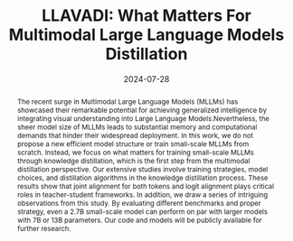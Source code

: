---
# Documentation: https://wowchemy.com/docs/managing-content/

title: "LLAVADI: What Matters For Multimodal Large Language Models Distillation"
authors: [Shilin Xu, Xiangtai Li, Haobo Yuan, Lu Qi, Yunhai Tong, Ming-Hsuan Yang]
date: 2024-07-28
doi: ""

# Schedule page publish date (NOT publication's date).
publishDate: 2024-07-28

# Publication type.
# Legend: 0 = Uncategorized; 1 = Conference paper; 2 = Journal article;
# 3 = Preprint / Working Paper; 4 = Report; 5 = Book; 6 = Book section;
# 7 = Thesis; 8 = Patent
publication_types: ["3"]

# Publication name and optional abbreviated publication name.
publication: "*arXiv preprint arXiv:2407.19409*"
publication_short: "*arXiv, 2024*"

abstract: "The recent surge in Multimodal Large Language Models (MLLMs) has showcased their remarkable potential for achieving generalized intelligence by integrating visual understanding into Large Language Models.Nevertheless, the sheer model size of MLLMs leads to substantial memory and computational demands that hinder their widespread deployment. In this work, we do not propose a new efficient model structure or train small-scale MLLMs from scratch. Instead, we focus on what matters for training small-scale MLLMs through knowledge distillation, which is the first step from the multimodal distillation perspective. Our extensive studies involve training strategies, model choices, and distillation algorithms in the knowledge distillation process. These results show that joint alignment for both tokens and logit alignment plays critical roles in teacher-student frameworks. In addition, we draw a series of intriguing observations from this study. By evaluating different benchmarks and proper strategy, even a 2.7B small-scale model can perform on par with larger models with 7B or 13B parameters. Our code and models will be publicly available for further research."

# Summary. An optional shortened abstract.
summary: ""

tags: []
categories: []
featured: true

# Custom links (optional).
#   Uncomment and edit lines below to show custom links.
links:
- name: PDF
  url: https://arxiv.org/pdf/2407.19409
  icon_pack: fas
  icon: file-pdf

url_pdf: 
url_code: 
url_dataset:
url_poster:
url_project:
url_slides:
url_source: 
url_video:

# Featured image
# To use, add an image named `featured.jpg/png` to your page's folder. 
# Focal points: Smart, Center, TopLeft, Top, TopRight, Left, Right, BottomLeft, Bottom, BottomRight.
image:
  caption: ""
  focal_point: ""
  preview_only: false

# Associated Projects (optional).
#   Associate this publication with one or more of your projects.
#   Simply enter your project's folder or file name without extension.
#   E.g. `internal-project` references `content/project/internal-project/index.md`.
#   Otherwise, set `projects: []`.
projects: []

# Slides (optional).
#   Associate this publication with Markdown slides.
#   Simply enter your slide deck's filename without extension.
#   E.g. `slides: "example"` references `content/slides/example/index.md`.
#   Otherwise, set `slides: ""`.
slides: ""
---